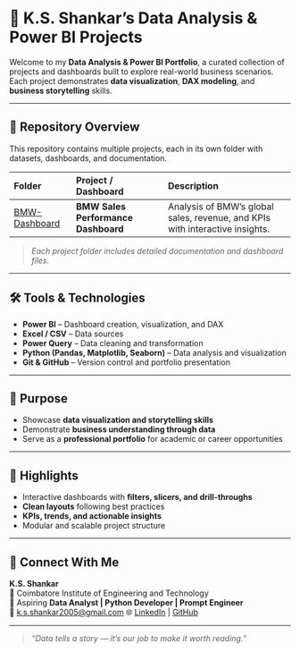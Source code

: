 # 🚀 K.S. Shankar’s Data Analysis & Power BI Projects

Welcome to my **Data Analysis & Power BI Portfolio**, a curated collection of projects and dashboards built to explore real-world business scenarios. Each project demonstrates **data visualization**, **DAX modeling**, and **business storytelling** skills.  

---

## 🧭 Repository Overview

This repository contains multiple projects, each in its own folder with datasets, dashboards, and documentation.  

| Folder | Project / Dashboard | Description |
|:-------|:------------------|:-----------|
| [BMW-Dashboard](./BMW-Dashboard/README.md) | **BMW Sales Performance Dashboard** | Analysis of BMW’s global sales, revenue, and KPIs with interactive insights. |

> *Each project folder includes detailed documentation and dashboard files.*

---

## 🛠 Tools & Technologies

- **Power BI** – Dashboard creation, visualization, and DAX  
- **Excel / CSV** – Data sources  
- **Power Query** – Data cleaning and transformation  
- **Python (Pandas, Matplotlib, Seaborn)** – Data analysis and visualization  
- **Git & GitHub** – Version control and portfolio presentation  

---

## 🎯 Purpose

- Showcase **data visualization and storytelling skills**  
- Demonstrate **business understanding through data**  
- Serve as a **professional portfolio** for academic or career opportunities  

---

## 🌟 Highlights

- Interactive dashboards with **filters, slicers, and drill-throughs**  
- **Clean layouts** following best practices  
- **KPIs, trends, and actionable insights**  
- Modular and scalable project structure  

---

## 🤝 Connect With Me

**K.S. Shankar**  
📍 Coimbatore Institute of Engineering and Technology  
💼 Aspiring **Data Analyst | Python Developer | Prompt Engineer**  
📧 [k.s.shankar2005@gmail.com](mailto:k.s.shankar2005@gmail.com) 
🌐 [LinkedIn](https://www.linkedin.com/in/) | [GitHub](https://github.com/)  

---

> *“Data tells a story — it’s our job to make it worth reading.”*
